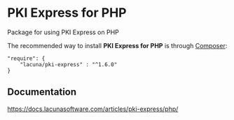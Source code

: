 # PKI Express for PHP

Package for using PKI Express on PHP

The recommended way to install **PKI Express for PHP** is through [Composer](http://getcomposer.org):

    "require": {
        "lacuna/pki-express" : "^1.6.0"
    }

## Documentation

https://docs.lacunasoftware.com/articles/pki-express/php/
